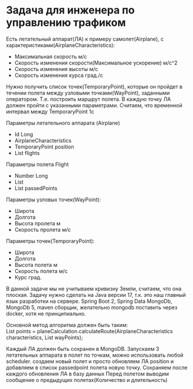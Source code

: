 # Задача для инженера по управлению трафиком
Есть летательный аппарат(ЛА) к примеру самолет(Airplane), с характеристиками(AirplaneCharacteristics):<br>
- Максимальная скорость м/c
- Скорость изменения скорости(Максимальное ускорение) м/c^2
- Скорость изменения высоты м/c
- Скорость изменения курса град./с <br>

Нужно получить список точек(TemporaryPoint), которые он пройдет в течении полета между узловыми
точками(WayPoint), заданными оператором. Т.е. построить маршрут полета. В каждую точку ЛА должен пройти
с указанными параметрами. Считаем, что временной интервал между TemporaryPoint 1с <br>

Параметры летательного аппарата (Airplane)<br>
- Id Long
- AirplaneCharacteristics
- TemporaryPoint position
- List<Flight> flights <br>

Параметры полета Flight <br>
- Number Long
- List<WayPoint>
- List<TemporaryPoint> passedPoints <br>

Параметры узловых точек(WayPoint): <br>
- Широта
- Долгота
- Высота пролета м
- Скорость пролета м/с <br>

Параметры точек(TemporaryPoint):<br>
- Широта
- Долгота
- Высота полета м
- Скорость полета м/с
- Курс град.<br>

В данной задаче мы не учитываем кривизну Земли, считаем, что она плоская.
Задачу нужно сделать на Java версии 17, т.к. это наш главный язык разработки на сервере.
Spring Boot 2, Spring Data MongoDb, MongoDb 5, maven сборщик, желательно mongodb поставить через docker,
хотя не принципиально.<br>

Основной метод алгоритма должен быть таким:<br>
List<TemporaryPoint> points = planeCalculation.calculateRoute(AirplaneCharacteristics characteristics,
List<WayPoint> wayPoints);

Каждый ЛА должен быть сохранен в MongoDB.
Запускаем 3 летательных аппарата в полет по точкам, можно использовать любой scheduler. создаем новый
полет и просто обновляем ЛА position и добавляем в список passedpoint полета новую точку. Сохраняем после
каждого обновления ЛА в базу данных
Перед полетом выводим сообщение о предыдущих полетах(Количество и длительность)
